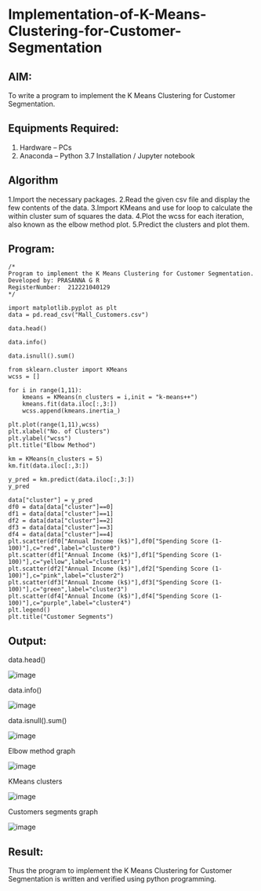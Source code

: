 # Implementation-of-K-Means-Clustering-for-Customer-Segmentation

## AIM:
To write a program to implement the K Means Clustering for Customer Segmentation.

## Equipments Required:
1. Hardware – PCs
2. Anaconda – Python 3.7 Installation / Jupyter notebook

## Algorithm
1.Import the necessary packages.
2.Read the given csv file and display the few contents of the data.
3.Import KMeans and use for loop to calculate the within cluster sum of squares the data.
4.Plot the wcss for each iteration, also known as the elbow method plot.
5.Predict the clusters and plot them.

## Program:
```
/*
Program to implement the K Means Clustering for Customer Segmentation.
Developed by: PRASANNA G R
RegisterNumber:  212221040129
*/
```
```
import matplotlib.pyplot as plt
data = pd.read_csv("Mall_Customers.csv")

data.head()

data.info()

data.isnull().sum()

from sklearn.cluster import KMeans
wcss = []

for i in range(1,11):
    kmeans = KMeans(n_clusters = i,init = "k-means++")
    kmeans.fit(data.iloc[:,3:])
    wcss.append(kmeans.inertia_)

plt.plot(range(1,11),wcss)
plt.xlabel("No. of Clusters")
plt.ylabel("wcss")
plt.title("Elbow Method")

km = KMeans(n_clusters = 5)
km.fit(data.iloc[:,3:])

y_pred = km.predict(data.iloc[:,3:])
y_pred

data["cluster"] = y_pred
df0 = data[data["cluster"]==0]
df1 = data[data["cluster"]==1]
df2 = data[data["cluster"]==2]
df3 = data[data["cluster"]==3]
df4 = data[data["cluster"]==4]
plt.scatter(df0["Annual Income (k$)"],df0["Spending Score (1-100)"],c="red",label="cluster0")
plt.scatter(df1["Annual Income (k$)"],df1["Spending Score (1-100)"],c="yellow",label="cluster1")
plt.scatter(df2["Annual Income (k$)"],df2["Spending Score (1-100)"],c="pink",label="cluster2")
plt.scatter(df3["Annual Income (k$)"],df3["Spending Score (1-100)"],c="green",label="cluster3")
plt.scatter(df4["Annual Income (k$)"],df4["Spending Score (1-100)"],c="purple",label="cluster4")
plt.legend()
plt.title("Customer Segments")
```
## Output:


data.head()

![image](https://github.com/KARTHICKRAJM84/Implementation-of-K-Means-Clustering-for-Customer-Segmentation/assets/128134963/60178ace-9675-4d76-b308-a521f3c181c4)


data.info()


![image](https://github.com/KARTHICKRAJM84/Implementation-of-K-Means-Clustering-for-Customer-Segmentation/assets/128134963/c3d89a84-d1c6-4bff-92fa-a9f6d79e584d)

data.isnull().sum()

![image](https://github.com/KARTHICKRAJM84/Implementation-of-K-Means-Clustering-for-Customer-Segmentation/assets/128134963/47c4bedd-5a9c-4dfe-8b54-40eac45a7394)


Elbow method graph

![image](https://github.com/KARTHICKRAJM84/Implementation-of-K-Means-Clustering-for-Customer-Segmentation/assets/128134963/d62871c6-ea3f-4d63-ad8d-e968c7f186e6)


KMeans clusters


![image](https://github.com/KARTHICKRAJM84/Implementation-of-K-Means-Clustering-for-Customer-Segmentation/assets/128134963/53fb2e74-80ad-4ea7-b363-db514616c062)

Customers segments graph


![image](https://github.com/KARTHICKRAJM84/Implementation-of-K-Means-Clustering-for-Customer-Segmentation/assets/128134963/719edba3-874b-4c33-90dd-5ba94248ea62)

## Result:
Thus the program to implement the K Means Clustering for Customer Segmentation is written and verified using python programming.
